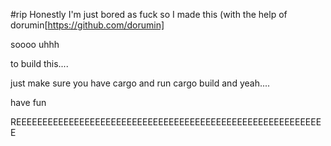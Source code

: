 #rip
Honestly
I'm just bored as fuck so I made this (with the help of dorumin[https://github.com/dorumin]

soooo uhhh

to build this....

just make sure you have cargo and run cargo build and yeah....

have fun


REEEEEEEEEEEEEEEEEEEEEEEEEEEEEEEEEEEEEEEEEEEEEEEEEEEEEEEEEEE
